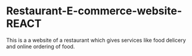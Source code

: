 # Restaurant-E-commerce-website-REACT
 This is a a website of a restaurant which gives services like food delicery and online ordering of food.
